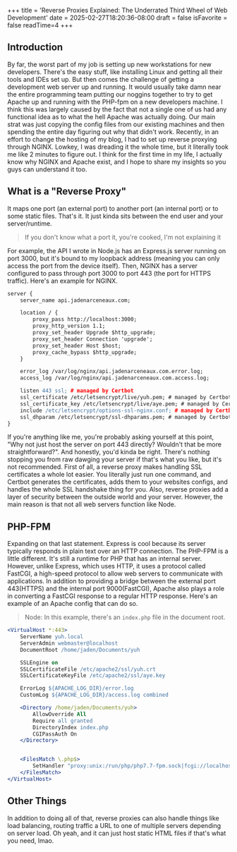 +++
title = 'Reverse Proxies Explained: The Underrated Third Wheel of Web Development'
date = 2025-02-27T18:20:36-08:00
draft = false
isFavorite = false
readTime=4
+++
## Introduction

By far, the worst part of my job is setting up new workstations for new developers. There's the easy stuff, like installing Linux and getting all their tools and IDEs set up. But then comes the challenge of getting a development web server up and running. It would usually take damn near the entire programming team putting our noggins together to try to get Apache up and running with the PHP-fpm on a new developers machine. I think this was largely caused by the fact that not a single one of us had any functional idea as to what the hell Apache was actually doing. Our main strat was just copying the config files from our existing machines and then spending the entire day figuring out why that didn't work. Recently, in an effort to change the hosting of my blog, I had to set up reverse proxying through NGINX. Lowkey, I was dreading it the whole time, but it literally took me like 2 minutes to figure out. I think for the first time in my life, I actually know why NGINX and Apache exist, and I hope to share my insights so you guys can understand it too. 

## What is a "Reverse Proxy"

It maps one port (an external port) to another port (an internal port) or to some static files. That's it. It just kinda sits between the end user and your server/runtime.

> If you don't know what a port it, you're cooked, I'm not explaining it

For example, the API I wrote in Node.js has an Express.js server running on port 3000, but it's bound to my loopback address (meaning you can only access the port from the device itself). Then, NGINX has a server configured to pass through port 3000 to port 443 (the port for HTTPS traffic). Here's an example for NGINX.

```apache
server {
	server_name api.jadenarceneaux.com;

	location / {
		proxy_pass http://localhost:3000;
		proxy_http_version 1.1;
		proxy_set_header Upgrade $http_upgrade;
		proxy_set_header Connection 'upgrade';
		proxy_set_header Host $host;
		proxy_cache_bypass $http_upgrade;
	}

	error_log /var/log/nginx/api.jadenarceneaux.com.error.log;
	access_log /var/log/nginx/api.jadenarceneaux.com.access.log;

	listen 443 ssl; # managed by Certbot
	ssl_certificate /etc/letsencrypt/live/yuh.pem; # managed by Certbot
	ssl_certificate_key /etc/letsencrypt/live/aye.pem; # managed by Certbot
	include /etc/letsencrypt/options-ssl-nginx.conf; # managed by Certbot
	ssl_dhparam /etc/letsencrypt/ssl-dhparams.pem; # managed by Certbot
}
```

If you're anything like me, you're probably asking yourself at this point, "Why not just host the server on port 443 directly? Wouldn't that be more straightforward?". And honestly, you'd kinda be right. There's nothing stopping you from raw dawging your server if that's what you like, but it's not recommended. First of all, a reverse proxy makes handling SSL certificates a whole lot easier.  You literally just run one command, and Certbot generates the certificates, adds them to your websites configs, and handles the whole SSL handshake thing for you. Also, reverse proxies add a layer of security between the outside world and your server. However, the main reason is that not all web servers function like Node.

## PHP-FPM

Expanding on that last statement. Express is cool because its server typically responds in plain text over an HTTP connection. The PHP-FPM is a little different. It's still a runtime for PHP that has an internal server. However, unlike Express, which uses HTTP, it uses a protocol called FastCGI, a high-speed protocol to allow web servers to communicate with applications. In addition to providing a bridge between the external port 443(HTTPS) and the internal port 9000(FastCGI), Apache also plays a role in converting a FastCGI response to a regular HTTP response. Here's an example of an Apache config that can do so. 

> Node: In this example, there's an `index.php` file in the document root. 

```apache
<VirtualHost *:443>
	ServerName yuh.local
	ServerAdmin webmaster@localhost
	DocumentRoot /home/jaden/Documents/yuh

	SSLEngine on
	SSLCertificateFile /etc/apache2/ssl/yuh.crt
	SSLCertificateKeyFile /etc/apache2/ssl/aye.key

	ErrorLog ${APACHE_LOG_DIR}/error.log
	CustomLog ${APACHE_LOG_DIR}/access.log combined

	<Directory /home/jaden/Documents/yuh>
		AllowOverride All
		Require all granted
		DirectoryIndex index.php
		CGIPassAuth On
	</Directory>


	<FilesMatch \.php$>
		SetHandler "proxy:unix:/run/php/php7.7-fpm.sock|fcgi://localhost"
	</FilesMatch>
</VirtualHost>
```

## Other Things

In addition to doing all of that, reverse proxies can also handle things like load balancing, routing traffic a URL to one of multiple servers depending on server load. Oh yeah, and it can just host static HTML files if that's what you need, lmao.
 